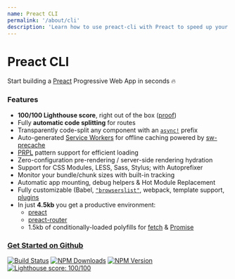 ```yaml
---
name: Preact CLI
permalink: '/about/cli'
description: 'Learn how to use preact-cli with Preact to speed up your development workflow'
---
```


# Preact CLI

Start building a [Preact] Progressive Web App in seconds 🔥

### Features

- **100/100 Lighthouse score**, right out of the box ([proof])
- Fully **automatic code splitting** for routes
- Transparently code-split any component with an [`async!`] prefix
- Auto-generated [Service Workers] for offline caching powered by [sw-precache]
- [PRPL] pattern support for efficient loading
- Zero-configuration pre-rendering / server-side rendering hydration
- Support for CSS Modules, LESS, Sass, Stylus; with Autoprefixer
- Monitor your bundle/chunk sizes with built-in tracking
- Automatic app mounting, debug helpers & Hot Module Replacement
- Fully customizable (Babel, [`"browserslist"`], webpack, template support, [plugins]
- In just **4.5kb** you get a productive environment:
  - [preact]
  - [preact-router]
  - 1.5kb of conditionally-loaded polyfills for [fetch] & [Promise]

### [Get Started on Github](https://github.com/preactjs/preact-cli) 
[![Build Status](https://travis-ci.org/preactjs/preact-cli.svg?branch=master)](https://travis-ci.org/preactjs/preact-cli) [![NPM Downloads](https://img.shields.io/npm/dm/preact-cli.svg?style=flat)](https://www.npmjs.com/package/preact-cli) [![NPM Version](https://img.shields.io/npm/v/preact-cli.svg?style=flat)](https://www.npmjs.com/package/preact-cli) [![Lighthouse score: 100/100](https://lighthouse-badge.appspot.com/?score=100)](https://github.com/developit/preact-cli)

[Promise]: https://npm.im/promise-polyfill
[fetch]: https://github.com/developit/unfetch
[preact]: https://github.com/preactjs/preact
[`"browserslist"`]: https://github.com/ai/browserslist
[sw-precache]: https://github.com/GoogleChrome/sw-precache
[preact-router]: https://github.com/preactjs/preact-router
[plugins]: https://github.com/preactjs/preact-cli/wiki/Plugins
[PRPL]: https://developers.google.com/web/fundamentals/performance/prpl-pattern
[proof]: https://googlechrome.github.io/lighthouse/viewer/?gist=142af6838482417af741d966e7804346
[Service Workers]: https://developers.google.com/web/fundamentals/getting-started/primers/service-workers
[`async!`]: https://github.com/developit/preact-cli/blob/222e7018dd360e40f7db622191aeca62d6ef0c9a/examples/full/src/components/app.js#L7

